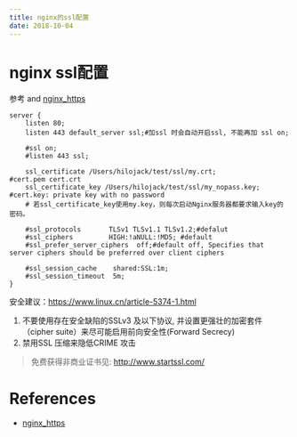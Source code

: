 ```yaml
---
title: nginx的ssl配置
date: 2018-10-04
---
```

# nginx ssl配置
参考[](/p/net/net-ssl) and [nginx_https]

	server {
		listen 80;
		listen 443 default_server ssl;#加ssl 时会自动开启ssl, 不能再加 ssl on;

		#ssl on;
		#listen 443 ssl;

		ssl_certificate /Users/hilojack/test/ssl/my.crt;			#cert.pem cert.crt
		ssl_certificate_key /Users/hilojack/test/ssl/my_nopass.key; #cert.key: private key with no password
		# 若ssl_certificate_key使用my.key，则每次启动Nginx服务器都要求输入key的密码。

		#ssl_protocols       TLSv1 TLSv1.1 TLSv1.2;#defalut
		#ssl_ciphers         HIGH:!aNULL:!MD5; #default
		#ssl_prefer_server_ciphers  off;#default off, Specifies that server ciphers should be preferred over client ciphers

		#ssl_session_cache    shared:SSL:1m;
		#ssl_session_timeout  5m;
	}


安全建议：https://www.linux.cn/article-5374-1.html
1. 不要使用存在安全缺陷的SSLv3 及以下协议, 并设置更强壮的加密套件（cipher suite）来尽可能启用前向安全性(Forward Secrecy)
2. 禁用SSL 压缩来隐低CRIME 攻击

> 免费获得非商业证书见: http://www.startssl.com/

# References
- [nginx_https]

[nginx_https]: http://nginx.org/cn/docs/http/configuring_https_servers.html